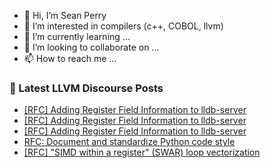 - 👋 Hi, I’m Sean Perry
- 👀 I’m interested in compilers (c++, COBOL, llvm)
- 🌱 I’m currently learning ...
- 💞️ I’m looking to collaborate on ...
- 📫 How to reach me ...

<!---
s66perry/s66perry is a ✨ special ✨ repository because its `README.md` (this file) appears on your GitHub profile.
You can click the Preview link to take a look at your changes.
--->
### 📕 Latest LLVM Discourse Posts

<!-- DISCOURSE-LLVM:START -->
- [[RFC] Adding Register Field Information to lldb-server](https://discourse.llvm.org/t/rfc-adding-register-field-information-to-lldb-server/74143#post_12)
- [[RFC] Adding Register Field Information to lldb-server](https://discourse.llvm.org/t/rfc-adding-register-field-information-to-lldb-server/74143#post_11)
- [[RFC] Adding Register Field Information to lldb-server](https://discourse.llvm.org/t/rfc-adding-register-field-information-to-lldb-server/74143#post_10)
- [RFC: Document and standardize Python code style](https://discourse.llvm.org/t/rfc-document-and-standardize-python-code-style/68257?page=3#post_49)
- [[RFC] &quot;SIMD within a register&quot; &lpar;SWAR&rpar; loop vectorization](https://discourse.llvm.org/t/rfc-simd-within-a-register-swar-loop-vectorization/74179#post_2)
<!-- DISCOURSE-LLVM:END -->
